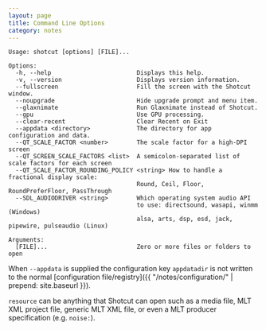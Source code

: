 ```yaml
---
layout: page
title: Command Line Options
category: notes
---
```


<script>
    if (location.hostname.endsWith("shotcut.org")) {
        document.write('<div data-aaad="true" data-aa-adunit="/22247219933/shotcutorg_Desktop_728_1"></div>');
        document.write('<div data-aaad="true" data-aa-adunit="/22247219933/shotcutorg_Mobile_300_1"></div>');
    } else if (location.hostname.endsWith("shotcut.com")) {
        document.write('<div data-aaad="true" data-aa-adunit="/22247219933/shotcutcom_Desktop_728_1"></div>');
        document.write('<div data-aaad="true" data-aa-adunit="/22247219933/shotcutcom_Mobile_300_1"></div>');
    } else {
        document.write('<div data-aaad="true" data-aa-adunit="/22247219933/shotcutapp_Desktop_728_1"></div>');
        document.write('<div data-aaad="true" data-aa-adunit="/22247219933/shotcutapp_Mobile_300_1"></div>');
    }
</script>

```
Usage: shotcut [options] [FILE]...

Options:
  -h, --help                        Displays this help.
  -v, --version                     Displays version information.
  --fullscreen                      Fill the screen with the Shotcut window.
  --noupgrade                       Hide upgrade prompt and menu item.
  --glaxnimate                      Run Glaxnimate instead of Shotcut.
  --gpu                             Use GPU processing.
  --clear-recent                    Clear Recent on Exit
  --appdata <directory>             The directory for app configuration and data.
  --QT_SCALE_FACTOR <number>        The scale factor for a high-DPI screen
  --QT_SCREEN_SCALE_FACTORS <list>  A semicolon-separated list of scale factors for each screen
  --QT_SCALE_FACTOR_ROUNDING_POLICY <string> How to handle a fractional display scale:
                                    Round, Ceil, Floor, RoundPreferFloor, PassThrough
  --SDL_AUDIODRIVER <string>        Which operating system audio API
                                    to use: directsound, wasapi, winmm (Windows)
                                    alsa, arts, dsp, esd, jack, pipewire, pulseaudio (Linux)

Arguments:
  [FILE]...                         Zero or more files or folders to open
```

When `--appdata` is supplied the configuration key `appdatadir`
is not written to the normal [configuration file/registry]({{ "/notes/configuration/" | prepend: site.baseurl }}).

`resource` can be anything that Shotcut can open such as a media file, MLT XML
project file, generic MLT XML file, or even a MLT producer specification (e.g. `noise:`).
